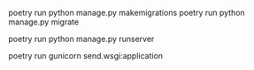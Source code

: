 poetry run python manage.py makemigrations 
poetry run python manage.py migrate


poetry run python manage.py runserver 

poetry run gunicorn send.wsgi:application